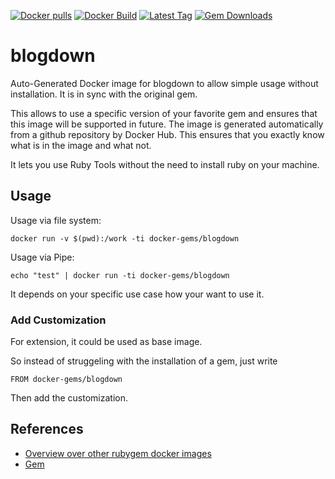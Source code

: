 [![Docker pulls](https://img.shields.io/docker/pulls/rubygem/blogdown.svg)](https://hub.docker.com/r/rubygem/blogdown/)
[![Docker Build](https://img.shields.io/docker/automated/rubygem/blogdown.svg)](https://hub.docker.com/r/rubygem/blogdown/)
[![Latest Tag](https://img.shields.io/github/tag/docker-rubygem/blogdown.svg)](https://hub.docker.com/r/rubygem/blogdown/)
[![Gem Downloads](https://img.shields.io/gem/dt/blogdown.svg)](https://rubygems.org/gems/blogdown/)
# blogdown

Auto-Generated Docker image for blogdown to allow simple usage without installation.
It is in sync with the original gem.

This allows to use a specific version of your favorite gem and ensures that this image will be supported in future.
The image is generated automatically from a github repository by Docker Hub.
This ensures that you exactly know what is in the image and what not.

It lets you use Ruby Tools without the need to install ruby on your machine.

## Usage

Usage via file system:

`docker run -v $(pwd):/work -ti docker-gems/blogdown`

Usage via Pipe:

`echo "test" | docker run -ti docker-gems/blogdown`

It depends on your specific use case how your want to use it.

### Add Customization

For extension, it could be used as base image.

So instead of struggeling with the installation of a gem, just write

`FROM docker-gems/blogdown`

Then add the customization.

## References

 - [Overview over other rubygem docker images](https://github.com/thinkbot/docker-rubygem)
 - [Gem](https://rubygems.org/gems/blogdown/)
